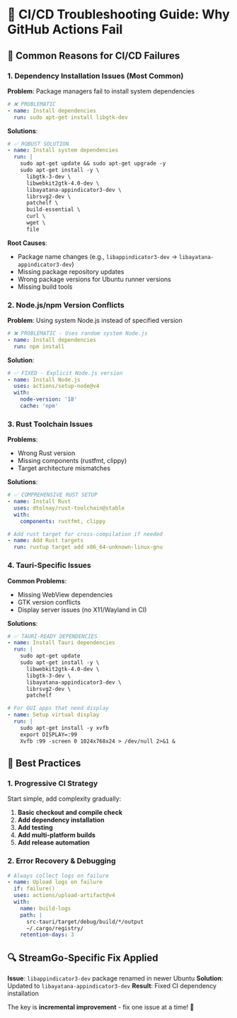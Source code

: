 # 🔧 CI/CD Troubleshooting Guide: Why GitHub Actions Fail

## 🚨 **Common Reasons for CI/CD Failures**

### **1. Dependency Installation Issues** (Most Common)

**Problem**: Package managers fail to install system dependencies
```yaml
# ❌ PROBLEMATIC
- name: Install dependencies
  run: sudo apt-get install libgtk-dev
```

**Solutions**:
```yaml
# ✅ ROBUST SOLUTION
- name: Install system dependencies
  run: |
    sudo apt-get update && sudo apt-get upgrade -y
    sudo apt-get install -y \
      libgtk-3-dev \
      libwebkit2gtk-4.0-dev \
      libayatana-appindicator3-dev \
      librsvg2-dev \
      patchelf \
      build-essential \
      curl \
      wget \
      file
```

**Root Causes**:
- Package name changes (e.g., `libappindicator3-dev` → `libayatana-appindicator3-dev`)
- Missing package repository updates
- Wrong package versions for Ubuntu runner versions
- Missing build tools

### **2. Node.js/npm Version Conflicts**

**Problem**: Using system Node.js instead of specified version
```yaml
# ❌ PROBLEMATIC - Uses random system Node.js
- name: Install dependencies
  run: npm install
```

**Solution**:
```yaml
# ✅ FIXED - Explicit Node.js version
- name: Install Node.js
  uses: actions/setup-node@v4
  with:
    node-version: '18'
    cache: 'npm'
```

### **3. Rust Toolchain Issues**

**Problems**:
- Wrong Rust version
- Missing components (rustfmt, clippy)
- Target architecture mismatches

**Solutions**:
```yaml
# ✅ COMPREHENSIVE RUST SETUP
- name: Install Rust
  uses: dtolnay/rust-toolchain@stable
  with:
    components: rustfmt, clippy

# Add rust target for cross-compilation if needed
- name: Add Rust targets
  run: rustup target add x86_64-unknown-linux-gnu
```

### **4. Tauri-Specific Issues**

**Common Problems**:
- Missing WebView dependencies
- GTK version conflicts
- Display server issues (no X11/Wayland in CI)

**Solutions**:
```yaml
# ✅ TAURI-READY DEPENDENCIES
- name: Install Tauri dependencies
  run: |
    sudo apt-get update
    sudo apt-get install -y \
      libwebkit2gtk-4.0-dev \
      libgtk-3-dev \
      libayatana-appindicator3-dev \
      librsvg2-dev \
      patchelf

# For GUI apps that need display
- name: Setup virtual display
  run: |
    sudo apt-get install -y xvfb
    export DISPLAY=:99
    Xvfb :99 -screen 0 1024x768x24 > /dev/null 2>&1 &
```

## 🎯 **Best Practices**

### **1. Progressive CI Strategy**
Start simple, add complexity gradually:

1. **Basic checkout and compile check**
2. **Add dependency installation**
3. **Add testing**
4. **Add multi-platform builds**
5. **Add release automation**

### **2. Error Recovery & Debugging**
```yaml
# Always collect logs on failure
- name: Upload logs on failure
  if: failure()
  uses: actions/upload-artifact@v4
  with:
    name: build-logs
    path: |
      src-tauri/target/debug/build/*/output
      ~/.cargo/registry/
    retention-days: 3
```

## 🔍 **StreamGo-Specific Fix Applied**

**Issue**: `libappindicator3-dev` package renamed in newer Ubuntu
**Solution**: Updated to `libayatana-appindicator3-dev`
**Result**: Fixed CI dependency installation

The key is **incremental improvement** - fix one issue at a time! 🚀